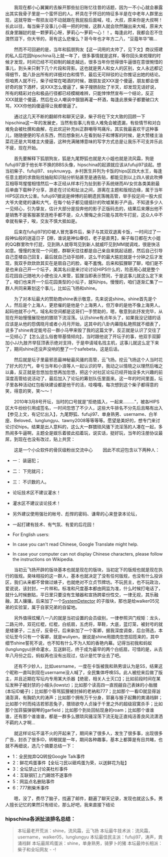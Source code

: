 &emsp;&emsp;我现在都小心翼翼的去躲开那些扯旧账忆往昔的话题，因为一不小心就会暴露出其实我骨子里是一个蛮怀旧的人。杯具在于怀旧的特征多半是在中老年人群里出现，这就导致一帮损友动不动就跟在我屁股后面喊，哇，大叔，原来你是大叔啊！长此以往，每当柴子没事儿小萌一把的时候，这群人就会欣然蹦出来大喊，原来大叔身里蹦跶的是一颗萝莉心呀，萝莉心～萝莉～心！！。每逢此时，我都会忍不住潸然泪下，你大爷的，哥有这么悲催么？哥今年也才年方二八，“豆蔻年华”嘛…

&emsp;&emsp;然而不可回避的是，当年和狐朋狗友【这一词用的太帅了，见下文】商议搭建的私人后花园hipschina马上就一年了，很多事情就是这样，等你回头来梳理的时候才发现，时间已经不可抑制的越走越远，很多当年你觉得很牛逼很在意很惋惜的事儿，到头来只剩下几个片段和背影。这也就是男人和女人的区别，女人永远都记得细节，能八卦出所有的详细对白和情节，最后无可辩驳的让你推证出她的结论。但咱男人就不行，柴子经常在喝酒的时候，跟朋友说XXX是个傻逼，朋友都会很好奇的放下酒杯，说XXX怎么傻逼了，柴子搜肠刮肚了半天，却发现无话好说，所有的精彩对白和极品行径都已经模糊难辨，只能悻悻然宣布一个结论，反正XXX就是个傻逼，然后在众人嘲讽中狠狠再灌一杯酒，每逢此景柴子都要破口大骂，XXX你他妈傻逼得让我都傻逼了。

&emsp;&emsp;通过这几天不断的翻邮件和聊天记录，柴子将在下文大致的回顾一下hipschina这一年的发展史，当然有些事儿有些人难免会被遗漏，有些情节和对白难免会被杜撰和曲解，在此欢迎补充纠正群嘲辱骂痛斥。其实我最喜欢干这种事儿，随随便便的写点东西，然后想象别人在看到帖子和博客的时候，是大赞楼主油菜花还是大骂楼主大傻逼，这种充满赌博意味的写字方式总是让我乐不可支并乐此不疲，现在开始。

&emsp;&emsp;首先要解释下狐朋狗友，狐是九尾野狐也就是大小姐也就是流风霜，狗是fufuji97源于他长年不换的BBS头像，hipschina的起源就应该从fufuji97谈起。想当初柴子、fufuji97、ssyknuwyg、乡村医生并列为卡饭的hips区四大水王，每逢任意主题的求救贴找抽贴知识贴分析贴甚至是通告贴，都能见到以上四人彼此吹捧互相辱骂惺惺相惜然后一本正经从样本行为扯到影子系统继而AV女优各类美剧最后单曲下载种子分享，游走在讨论和扯淡之间，游离在主题和版规边缘，属于当年HIPS区四大公害。fufuji97据说是绅博的前朝遗民落魄高管，举手投足间一股大叔大爷大佬佬的谦和大气，在每个帖子都见缝插针的吹嘘某影子产品，不知道多少人一见倾心，引为挚友，估计大部分是投奔他的影子正版码去的，结果后来爆出他不是销售不是客服甚至连枪手都不是，众人懊悔之余只能与其吹牛打屁，这众人中不幸就有柴子，唉，交友不慎大抵如是。

&emsp;&emsp;后来在fufuji97的ID被人冒充事件后，柴子与其双双退离卡饭，一时间过了一段神仙般的逍遥日子【擦，谁说是神仙眷侣，老子是直男】，柴子每日都在大小姐的QQ群里吹牛打屁，见到熟人就辱骂见到新人就威吓见到MM就调戏，很是快活如意。慢慢的发现一个问题，群聊天往往都是自己亲自来挑起话题，然后自己引导自己歪楼自己回复，最后就自己动手拍砖，这么干的最大尴尬就是十分钟之后才发现，我双手欻欻欻其实在是扇自己的脸，毫不羞愧。后来和狐狸聊了聊，咱们是不是也来自己开一个坛子，美其名曰是来讨论讨论HIPS什么的，险恶用心就是整个后花园自己随地大小便也没人来管，狐狸当即表示赞同，于是这事儿就这么定下来了，咱们也来开一个后花园类型的小坛子，就叫hips。慢慢的，咱们逐渐汇集了一群人共同来筹划这个事儿，比如云飞扬和shine。

&emsp;&emsp;为了对本坛最大的赞助商shine表示敬意，先来说说shine。shine首先是个人，然后是个上海人，更悲催的是他是个上海男人，但万幸的是他不像上海男人。起码他就不小气，域名和空间都是这哥们一手赞助的，嗯，敬意到此抒发完毕，从现在开始慢慢展现他的猥琐下流淫荡。认识shine有点年头了，如果我没记错的话应该是从他的怨偶晓月或者小月月开始，这其中的八卦内幕隐私艳照就不细表了，说多了shine肯定能号召一群小马甲来毁了我的这篇文字，反正就是认识了交往了一见倾心了【怎么这么俗套带基情倾向】，当时跟他说了开坛子的事，他双手双脚加小JJ九肢齐举狂顶表示绝对支持，于是申请域名找主机，这事儿就这么定下来了，期间shine还没声没响的整了一个safebeta，这是后话。

&emsp;&emsp;然后就是坛子里最邪恶最神秘最风骚的高管，云飞扬。挖云飞扬这个人当时花了好大的力气，幸亏当年和小浪等人一起认识的早，我动之以情晓之以理然后嗤之以鼻，反正就是忽悠加忽悠再加忽悠，把这个对社区论坛已经开始没多大兴趣的前深度高管给说活动了，最后加入了论坛的筹划队伍里面来。这一年的时间里面，坛子里各种活动红包板块建设都是他干的活，哇嘎嘎，每次想到这个柴子都得意的笑，得意的笑，笑～～！

&emsp;&emsp;2010年3月8号开坛，当时的口号就是“拒绝插入，一起来………”，被各HIPS区大牛纷纷引用成签名，一时间忽悠了不少人，这些大牛排名不分先后且略有出入【参见上文，有记忆出入】，九尾野狐、fufuji97、单身熟男、username、白羊座、Beloved、lunglungyu、tawny2008等等等等。愿望是美好的，想专门来讨论讨论hips。结果是出人意料的，这么大一群猥琐风骚下流淫荡的人凑在一起，多热闹多牛逼啊，主题全是娱乐着彼此掐着玩，说实话，挺好玩，当年的注册协议最屌，到现在也没有改过，贴上共赏：

&emsp;&emsp;这是一个小众软件的骨灰级粉丝交流中心
&emsp;&emsp;因此不欢迎包含以下两种人：

- 一： 装逼犯；
- 二： 下完就闪；
- 三： 不识数的人。
- 论坛技术区不建议灌水！
- 灌水区不建议谈论技术！
- 另外建议使用强壮的帐号、彪悍的密码、谦卑的心来登录本论坛，
- 一起打建有技术、有气氛、有爱的后花园！

- For English users:
- In case you can't read Chinese, Google Translate might help.
- In case your computer can not display Chinese characters, please follow the instructions on Wikipedia.

&emsp;&emsp;当初云飞扬开辟的版块基本也就是现在的版块，当初定下的版规也就是现在执行的版规。臭味相投的这一群人，基本也就决定了没有任何版规，也没有什么投诉区，我们从来都不曾做过婊子，也就绝对不立贞节牌坊。不玩民主，也不玩政治，爱说说，该封封，一片祥和。标准和尺度基本都由网监为准，什么时候打电话了，就什么时候删贴，平日里只要没有生殖器和宣扬跨辈份性交，一律无视，其乐融融，其人攘攘。后来加了一个[SystemDetector](http://www.hipschina.com/forum-20-1.html) 的子版块，那也是给walker05兄弟的实验室，属于自家兄弟的自留地。

&emsp;&emsp;另外值得炫耀八一八的就是当初设置的会员级别，一律参照洪门规矩：龙头，二路元帅，双花红棍，红棍，白纸扇，五虎将，草鞋，大底，蓝灯笼，被封号的就是矮骡子，二五仔，反骨仔。后来新加了一个客卿，据我深度调查，后台筛选，本论坛至今只有一个客卿，就是wuliyen，据说是shine用腊肉忽悠招揽来的，其中细节shine誓死不说，也不知有什么不为人知的香艳内幕。记得当初我和蚂蚁(lunglungyu)拼命灌水，互送鲜花，终于成为最早的两个白纸扇，可惜的是，从去年八月份之后，蚂蚁再也没有出现过，估计是忙学业去了吧。

&emsp;&emsp;还有不少妙人，比如uesrname，一度在卡饭被我和熟男误认为是SS，结果这个昵称一直叫到现在username没人喊了，全民集体呼唤SS。此人被挖来后做了版主，并且近期在写坛内专用某大杀器【绝密，相关人士灭口】；比如前段时间在某坛发种子被封禁的小缩头(lowstz)；比如那个读高四一直觊觎自己表妹的小骷髅(本坛ID蝎子)；比如那个辱骂狐狸被封掉的老衲和777；比如那个一看ID就显得汹涌澎湃，有胸奶大的涛声；比如那个拥有万千分身，郭襄与猴子起舞的粪涌裆鲜；比如那个时而纯洁若邪恶兔子，猥琐欲夺人贞操于千里之外的超级寂寞杀手；比如那个加菲猫弹钢琴的garfield；比如那个到处回帖现身的roam；比如那个谁谁谁，还有那个谁谁谁，都是一群多么猥琐风骚淫荡下流无耻正直纯洁善良风流潇洒不羁的人才啊…

&emsp;&emsp;就这样论坛不温不火的开起来了，期间来了很多人，发生了很多事，出现很多广告，封杀了很多ID，转眼就是一年，期间各种趣事，基本上都算是有目共睹，也就不再细说，选几个摘要总结一下：

- 1：全民抛弃QQ转投Google Talk事件
- 2：鲜花鸡蛋事件【全坛刁民以砸鸡蛋为荣，以送鲜花为耻】
- 3：全坛禁止讨论美杜杉事件
- 4：互联钢钉上门踢馆不遂事件
- 5：网监点名删贴事件
- 6：777刷柴禾事件

&emsp;&emsp;嗯，没了，费尽了脑子，找遍了邮件，翻遍了聊天记录，发现也就这么多。男人擅长记忆的果然只有结论，那么好吧，我来直接下结论

### hipschina各派扯淡排名总结：

> 本坛最老开荒派：shine，流风霜，云飞扬
> 本坛最牛技术派：流风霜，username，walker05，lunglungyu
> 本坛最佳民主派：fufuji97，涛声，粪涌裆鲜
> 本坛最屌鸡蛋派：shine，单身熟男，骑萝卜的猪
> 本坛最帅长相派：柴子和全坛网友 - -!

<!-- ##{"timestamp":1299482736}## -->